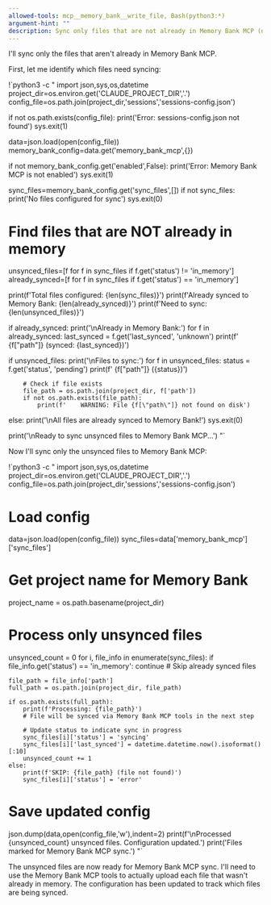 ```yaml
---
allowed-tools: mcp__memory_bank__write_file, Bash(python3:*)
argument-hint: ""
description: Sync only files that are not already in Memory Bank MCP (not marked as in_memory)
---
```


I'll sync only the files that aren't already in Memory Bank MCP.

First, let me identify which files need syncing:

!`python3 -c "
import json,sys,os,datetime
project_dir=os.environ.get('CLAUDE_PROJECT_DIR','.')
config_file=os.path.join(project_dir,'sessions','sessions-config.json')

if not os.path.exists(config_file):
    print('Error: sessions-config.json not found')
    sys.exit(1)

data=json.load(open(config_file))
memory_bank_config=data.get('memory_bank_mcp',{})

if not memory_bank_config.get('enabled',False):
    print('Error: Memory Bank MCP is not enabled')
    sys.exit(1)

sync_files=memory_bank_config.get('sync_files',[])
if not sync_files:
    print('No files configured for sync')
    sys.exit(0)

# Find files that are NOT already in memory
unsynced_files=[f for f in sync_files if f.get('status') != 'in_memory']
already_synced=[f for f in sync_files if f.get('status') == 'in_memory']

print(f'Total files configured: {len(sync_files)}')
print(f'Already synced to Memory Bank: {len(already_synced)}')
print(f'Need to sync: {len(unsynced_files)}')

if already_synced:
    print('\\nAlready in Memory Bank:')
    for f in already_synced:
        last_synced = f.get('last_synced', 'unknown')
        print(f'  {f[\"path\"]} (synced: {last_synced})')

if unsynced_files:
    print('\\nFiles to sync:')
    for f in unsynced_files:
        status = f.get('status', 'pending')
        print(f'  {f[\"path\"]} ({status})')
        
        # Check if file exists
        file_path = os.path.join(project_dir, f['path'])
        if not os.path.exists(file_path):
            print(f'    WARNING: File {f[\"path\"]} not found on disk')
else:
    print('\\nAll files are already synced to Memory Bank!')
    sys.exit(0)

print('\\nReady to sync unsynced files to Memory Bank MCP...')
"`

Now I'll sync only the unsynced files to Memory Bank MCP:

!`python3 -c "
import json,sys,os,datetime
project_dir=os.environ.get('CLAUDE_PROJECT_DIR','.')
config_file=os.path.join(project_dir,'sessions','sessions-config.json')

# Load config
data=json.load(open(config_file))
sync_files=data['memory_bank_mcp']['sync_files']

# Get project name for Memory Bank
project_name = os.path.basename(project_dir)

# Process only unsynced files
unsynced_count = 0
for i, file_info in enumerate(sync_files):
    if file_info.get('status') == 'in_memory':
        continue  # Skip already synced files
        
    file_path = file_info['path'] 
    full_path = os.path.join(project_dir, file_path)
    
    if os.path.exists(full_path):
        print(f'Processing: {file_path}')
        # File will be synced via Memory Bank MCP tools in the next step
        
        # Update status to indicate sync in progress
        sync_files[i]['status'] = 'syncing'
        sync_files[i]['last_synced'] = datetime.datetime.now().isoformat()[:10]
        unsynced_count += 1
    else:
        print(f'SKIP: {file_path} (file not found)')
        sync_files[i]['status'] = 'error'

# Save updated config
json.dump(data,open(config_file,'w'),indent=2)
print(f'\\nProcessed {unsynced_count} unsynced files. Configuration updated.')
print('Files marked for Memory Bank MCP sync.')
"`

The unsynced files are now ready for Memory Bank MCP sync. I'll need to use the Memory Bank MCP tools to actually upload each file that wasn't already in memory. The configuration has been updated to track which files are being synced.